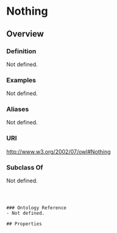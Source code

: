 # Nothing

## Overview

### Definition
Not defined.

### Examples
Not defined.

### Aliases
Not defined.

### URI
http://www.w3.org/2002/07/owl#Nothing

### Subclass Of
Not defined.

```



### Ontology Reference
- Not defined.

## Properties
